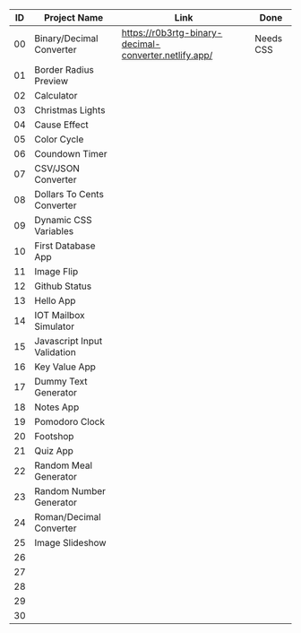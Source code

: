 |ID|Project Name|Link|Done|
|--|------------|----|----|
|00|Binary/Decimal Converter| https://r0b3rtg-binary-decimal-converter.netlify.app/ |Needs CSS|
|01|Border Radius Preview|||
|02|Calculator|||
|03|Christmas Lights|||
|04|Cause Effect|||
|05|Color Cycle|||
|06|Coundown Timer|||
|07|CSV/JSON Converter|||
|08|Dollars To Cents Converter|||
|09|Dynamic CSS Variables|||
|10|First Database App|||
|11|Image Flip|||
|12|Github Status|||
|13|Hello App|||
|14|IOT Mailbox Simulator|||
|15|Javascript Input Validation|||
|16|Key Value App|||
|17|Dummy Text Generator|||
|18|Notes App|||
|19|Pomodoro Clock|||
|20|Footshop|||
|21|Quiz App|||
|22|Random Meal Generator|||
|23|Random Number Generator|||
|24|Roman/Decimal Converter|||
|25|Image Slideshow|||
|26||||
|27||||
|28||||
|29||||
|30||||
